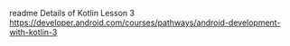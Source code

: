 readme
Details of Kotlin Lesson 3
https://developer.android.com/courses/pathways/android-development-with-kotlin-3